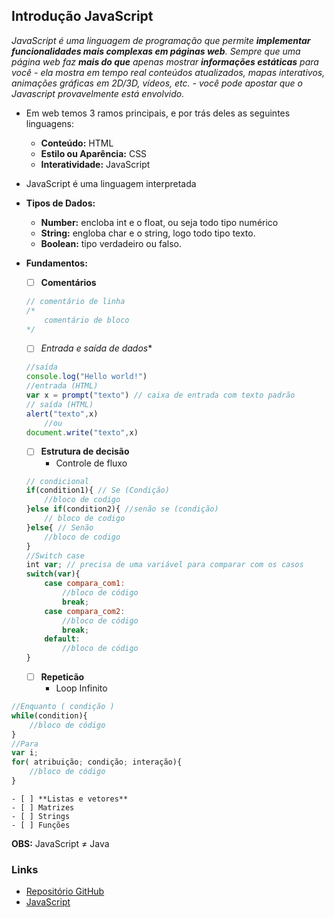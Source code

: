
## Introdução JavaScript

*JavaScript é uma linguagem de programação que permite **implementar funcionalidades mais complexas em páginas web**. Sempre que uma página web faz **mais do que** apenas mostrar **informações estáticas** para você - ela mostra em tempo real conteúdos atualizados, mapas interativos, animações gráficas em 2D/3D, vídeos, etc. -  você pode apostar que o Javascript provavelmente está envolvido.*


* Em web temos 3 ramos principais, e por trás deles as seguintes linguagens:
    * **Conteúdo:** HTML
    * **Estilo ou Aparência:** CSS
    * **Interatividade:** JavaScript


* JavaScript é uma linguagem interpretada

- **Tipos de Dados:**
    * **Number:** encloba int e o float, ou seja todo tipo numérico
    * **String:** engloba char e o string, logo todo tipo texto.
    * **Boolean:** tipo verdadeiro ou falso.

- **Fundamentos:**
    - [ ] **Comentários**
    ~~~javascript 
    // comentário de linha
    /*
        comentário de bloco
    */
    ~~~
    - [ ] **Entrada* e saída de dados**
    ~~~javascript 
    //saída
    console.log("Hello world!")
    //entrada (HTML)
    var x = prompt("texto") // caixa de entrada com texto padrão
    // saída (HTML)
    alert("texto",x)
        //ou
    document.write("texto",x)
    ~~~
    - [ ] **Estrutura de decisão**
        * Controle de fluxo
    ~~~javascript 
    // condicional
    if(condition1){ // Se (Condição)
        //bloco de codigo
    }else if(condition2){ //senão se (condição)
        // bloco de codigo
    }else{ // Senão
        //bloco de codigo
    }
    //Switch case
    int var; // precisa de uma variável para comparar com os casos
    switch(var){
        case compara_com1:
            //bloco de código
            break;
        case compara_com2:
            //bloco de código
            break;
        default:
            //bloco de código      
    }
    ~~~
    - [ ] **Repeticão**
        * Loop Infinito
~~~javascript
//Enquanto ( condição )
while(condition){
    //bloco de código
}
//Para
var i;
for( atribuição; condição; interação){
    //bloco de código
}
~~~

    - [ ] **Listas e vetores**
    - [ ] Matrizes
    - [ ] Strings
    - [ ] Funções

**OBS:** JavaScript $\neq$ Java

### Links
- [Repositório GitHub](https://github.com/HenrickyL/Monitoria_2020-1/tree/master/FuP%40PH)
- [JavaScript](https://developer.mozilla.org/pt-BR/docs/Aprender/JavaScript)
